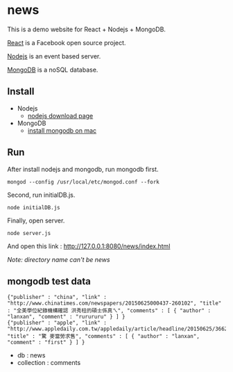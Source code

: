 # news
  This is a demo website for React + Nodejs + MongoDB.
  
  [React](https://github.com/facebook/react) is a Facebook open source project.
  
  [Nodejs](https://github.com/joyent/node) is an event based server.
  
  [MongoDB](https://github.com/mongodb/mongo) is a noSQL database.

## Install
  - Nodejs 
    - [nodejs download page](https://nodejs.org/download/)
  - MongoDB 
    - [install mongodb on mac](https://mongodb.github.io/node-mongodb-native/api-articles/nodekoarticle1.html)

## Run
  
  After install nodejs and mongodb, run mongodb first.
  
    mongod --config /usr/local/etc/mongod.conf --fork
  
  Second, run initialDB.js.
  
    node initialDB.js
  
  Finally, open server.
  
    node server.js
  
  And open this link : http://127.0.0.1:8080/news/index.html
  
  *Note: directory name can't be news*
  
## mongodb test data

    {"publisher" : "china", "link" : "http://www.chinatimes.com/newspapers/20150625000437-260102", "title" : "全美學位紀錄機構確認 洪秀柱的碩士係真ㄟ", "comments" : [ { "author" : "lanxan", "comment" : "rurururu" } ] }
    {"publisher" : "apple", "link" : "http://www.appledaily.com.tw/appledaily/article/headline/20150625/36628919/%E9%A9%9A%E9%BA%A5%E7%95%B6%E5%8B%9E%E6%B1%82%E5%94%AE", "title" : "驚 麥當勞求售", "comments" : [ { "author" : "lanxan", "comment" : "first" } ] }
    
  - db : news
  - collection : comments
